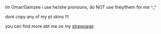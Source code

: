 Im Omar/Gamzee i use he/she pronouns, do NOT use they/them for me ^_^

dont copy any of my pt skins !!!

you can find more abt me on my [strawpage](https://stazzes.straw.page)
